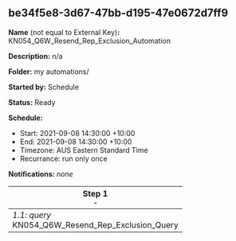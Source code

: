 ## be34f5e8-3d67-47bb-d195-47e0672d7ff9

**Name** (not equal to External Key)**:** KN054_Q6W_Resend_Rep_Exclusion_Automation

**Description:** n/a

**Folder:** my automations/

**Started by:** Schedule

**Status:** Ready

**Schedule:**

* Start: 2021-09-08 14:30:00 +10:00
* End: 2021-09-08 14:30:00 +10:00
* Timezone: AUS Eastern Standard Time
* Recurrance: run only once

**Notifications:** _none_


| Step 1<br>_<small>-</small>_ |
| --- |
| _1.1: query_<br>KN054_Q6W_Resend_Rep_Exclusion_Query |

